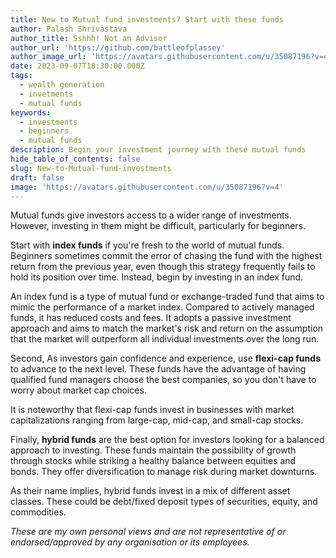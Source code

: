 ```yaml
---
title: New to Mutual fund investments? Start with these funds
author: Palash Shrivastava
author_title: Sshhh! Not an Advisor
author_url: 'https://github.com/battleofplassey'
author_image_url: 'https://avatars.githubusercontent.com/u/35087196?v=4'
date: 2023-09-07T18:30:00.000Z
tags:
  - wealth generation
  - invetments
  - mutual funds
keywords:
  - investments
  - beginners
  - mutual funds
description: Begin your investment journey with these mutual funds
hide_table_of_contents: false
slug: New-to-Mutual-fund-investments
draft: false
image: 'https://avatars.githubusercontent.com/u/35087196?v=4'
---
```


Mutual funds give investors access to a wider range of investments. However, investing in them might be difficult, particularly for beginners.

<!--truncate-->

Start with **index funds** if you're fresh to the world of mutual funds. Beginners sometimes commit the error of chasing the fund with the highest return from the previous year, even though this strategy frequently fails to hold its position over time. Instead, begin by investing in an index fund.

An index fund is a type of mutual fund or exchange-traded fund that aims to mimic the performance of a market index. Compared to actively managed funds, it has reduced costs and fees. It adopts a passive investment approach and aims to match the market's risk and return on the assumption that the market will outperform all individual investments over the long run.

Second, As investors gain confidence and experience, use **flexi-cap funds** to advance to the next level. These funds have the advantage of having qualified fund managers choose the best companies, so you don't have to worry about market cap choices.

It is noteworthy that flexi-cap funds invest in businesses with market capitalizations ranging from large-cap, mid-cap, and small-cap stocks.

Finally, **hybrid funds** are the best option for investors looking for a balanced approach to investing. These funds maintain the possibility of growth through stocks while striking a healthy balance between equities and bonds. They offer diversification to manage risk during market downturns.

As their name implies, hybrid funds invest in a mix of different asset classes. These could be debt/fixed deposit types of securities, equity, and commodities.

*These are my own personal views and are not representative of or endorsed/approved by any organisation or its employees.*
